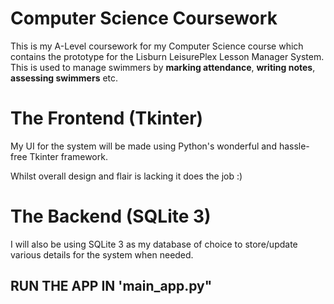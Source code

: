 # Computer Science Coursework

This is my A-Level coursework for my Computer Science course which contains the prototype for the Lisburn LeisurePlex Lesson Manager System. This is used to manage swimmers by **marking attendance**, **writing notes**, **assessing swimmers** etc.

# The Frontend (Tkinter)
My UI for the system will be made using Python's wonderful and hassle-free Tkinter framework.

Whilst overall design and flair is lacking it does the job :)
# The Backend (SQLite 3)
I will also be using SQLite 3 as my database of choice to store/update various details for the system when needed.

## **RUN THE APP IN 'main_app.py"**

